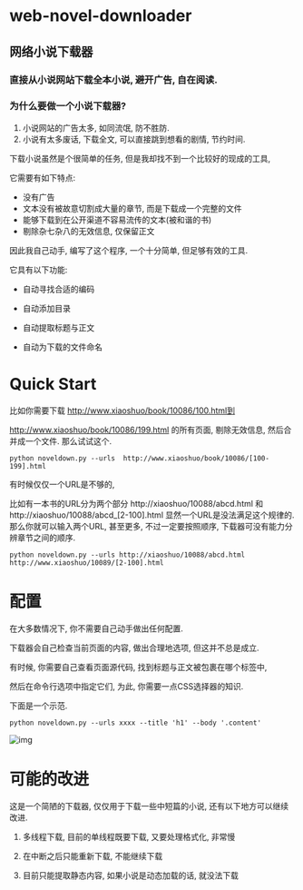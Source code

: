 # web-novel-downloader
## 网络小说下载器

### 直接从小说网站下载全本小说, 避开广告, 自在阅读.

### 为什么要做一个小说下载器? 

1. 小说网站的广告太多, 如同流氓, 防不胜防. 
2. 小说有太多废话, 下载全文, 可以直接跳到想看的剧情, 节约时间. 

下载小说虽然是个很简单的任务, 但是我却找不到一个比较好的现成的工具,

它需要有如下特点:

- 没有广告
- 文本没有被故意切割成大量的章节, 而是下载成一个完整的文件
- 能够下载到在公开渠道不容易流传的文本(被和谐的书)
- 剔除杂七杂八的无效信息, 仅保留正文

因此我自己动手, 编写了这个程序, 一个十分简单, 但足够有效的工具. 

它具有以下功能:

- 自动寻找合适的编码

- 自动添加目录

- 自动提取标题与正文

- 自动为下载的文件命名

  

# Quick Start 

比如你需要下载 http://www.xiaoshuo/book/10086/100.html到

 http://www.xiaoshuo/book/10086/199.html 的所有页面, 剔除无效信息, 然后合并成一个文件.  那么试试这个.

```
python noveldown.py --urls  http://www.xiaoshuo/book/10086/[100-199].html
```

有时候仅仅一个URL是不够的, 

比如有一本书的URL分为两个部分 http://xiaoshuo/10088/abcd.html 和http://xiaoshuo/10088/abcd_[2-100].html 显然一个URL是没法满足这个规律的.  那么你就可以输入两个URL, 甚至更多, 不过一定要按照顺序, 下载器可没有能力分辨章节之间的顺序. 

```
python noveldown.py --urls http://xiaoshuo/10088/abcd.html http://www.xiaoshuo/10089/[2-100].html
```



# 配置

在大多数情况下, 你不需要自己动手做出任何配置.

下载器会自己检查当前页面的内容, 做出合理地选项, 但这并不总是成立.

有时候, 你需要自己查看页面源代码, 找到标题与正文被包裹在哪个标签中,

然后在命令行选项中指定它们, 为此, 你需要一点CSS选择器的知识.

下面是一个示范. 

```
python noveldown.py --urls xxxx --title 'h1' --body '.content'

```



![img](file:///Users/chenfeng/files/web-novel-downloader/assets/66FE51ED41BFD5F1EC04692AAAA461D2.png?lastModify=1575634214)



# 可能的改进

这是一个简陋的下载器, 仅仅用于下载一些中短篇的小说, 还有以下地方可以继续改进.

1. 多线程下载, 目前的单线程既要下载, 又要处理格式化, 非常慢

2. 在中断之后只能重新下载, 不能继续下载

3. 目前只能提取静态内容, 如果小说是动态加载的话, 就没法下载

   



